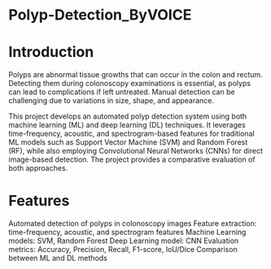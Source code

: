 # Polyp-Detection_ByVOICE
<h1>Introduction</h1>
Polyps are abnormal tissue growths that can occur in the colon and rectum. Detecting them during colonoscopy examinations is essential, as polyps can lead to complications if left untreated. Manual detection can be challenging due to variations in size, shape, and appearance.

This project develops an automated polyp detection system using both machine learning (ML) and deep learning (DL) techniques. It leverages time-frequency, acoustic, and spectrogram-based features for traditional ML models such as Support Vector Machine (SVM) and Random Forest (RF), while also employing Convolutional Neural Networks (CNNs) for direct image-based detection. The project provides a comparative evaluation of both approaches.

<h1>Features</h1>
Automated detection of polyps in colonoscopy images
Feature extraction: time-frequency, acoustic, and spectrogram features
Machine Learning models: SVM, Random Forest
Deep Learning model: CNN
Evaluation metrics: Accuracy, Precision, Recall, F1-score, IoU/Dice
Comparison between ML and DL methods
